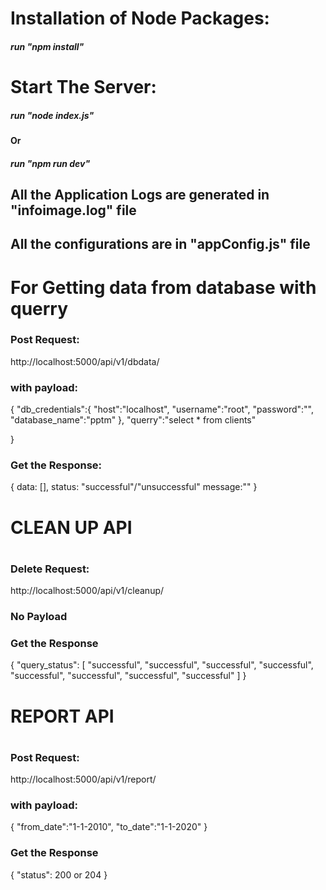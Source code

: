<h1>
    Installation of Node Packages: 
</h1>
<h5>run "npm install"</h5>

<h1>
    Start The Server: 
</h1>
<h5>run "node index.js"</h5> <h4>Or</h4> <h5>run "npm run dev"</h5>

<h2>All the Application Logs are generated in "infoimage.log" file</h2>
<h2>All the configurations are in "appConfig.js" file</h2>

<h1>For Getting data from database with querry</h1>
<h3>Post Request:</h3>
http://localhost:5000/api/v1/dbdata/

<h3>with payload:</h3>

{
"db_credentials":{
"host":"localhost",
"username":"root",
"password":"",
"database_name":"pptm"
},
"querry":"select \* from clients"

}

<h3>Get the Response:</h3>

{
data: [],
status: "successful"/"unsuccessful"
message:""
}

<h1>CLEAN UP API<h1>
<h3>Delete Request:</h3>
http://localhost:5000/api/v1/cleanup/

<h3>No Payload</h3>

<h3>Get the Response</h3>
{
    "query_status": [
        "successful",
        "successful",
        "successful",
        "successful",
        "successful",
        "successful",
        "successful",
        "successful"
    ]
}

<h1>REPORT API<h1>
<h3>Post Request:</h3>
http://localhost:5000/api/v1/report/

<h3>with payload:</h3>

{
"from_date":"1-1-2010",
"to_date":"1-1-2020"
}

<h3>Get the Response</h3>
{
"status": 200 or 204
}
